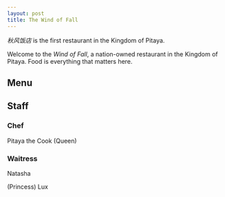```yaml
---
layout: post
title: The Wind of Fall
---
```



<p class="message">
  <i>秋风饭店</i>  is the first restaurant in the Kingdom of Pitaya.
</p>

Welcome to the _Wind of Fall_, a nation-owned restaurant in the Kingdom of Pitaya. Food is everything that matters here.

## Menu

## Staff

### Chef

Pitaya the Cook (Queen)

### Waitress
Natasha

(Princess) Lux